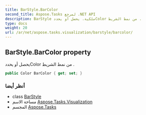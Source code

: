 ```yaml
---
title: BarStyle.BarColor
second_title: Aspose.Tasks لمرجع .NET API
description: BarStyle ملكية. يحصل أو يحددColor من نمط الشريط .
type: docs
weight: 20
url: /ar/net/aspose.tasks.visualization/barstyle/barcolor/
---
```

## BarStyle.BarColor property

يحصل أو يحددColor من نمط الشريط .

```csharp
public Color BarColor { get; set; }
```

### أنظر أيضا

* class [BarStyle](../)
* مساحة الاسم [Aspose.Tasks.Visualization](../../barstyle/)
* المجسم [Aspose.Tasks](../../../)


